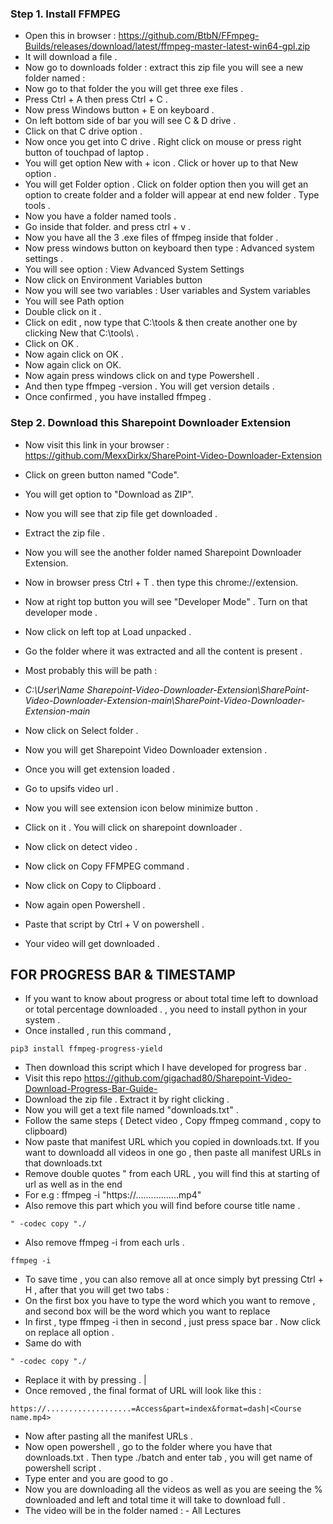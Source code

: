 ### Step 1. Install FFMPEG

- Open this in browser : https://github.com/BtbN/FFmpeg-Builds/releases/download/latest/ffmpeg-master-latest-win64-gpl.zip
- It will download a file . 
- Now go to downloads folder : extract this  zip file you will see a new folder named : 
-  Now go to that folder the you will get three exe files . 
- Press Ctrl + A then press Ctrl + C .
- Now press Windows button + E on keyboard .
- On left bottom side of bar you will see C & D drive . 
- Click on that C drive option . 
- Now once you get into C drive . Right click on mouse or press right button of touchpad of laptop . 
- You will get option New with + icon . Click or hover up to that New option .
- You will get Folder option . Click on folder option   then you will get an option to create folder and a folder will appear at end new folder . Type tools . 
- Now you have a folder named tools .
- Go inside that folder.  and press ctrl + v . 
- Now you have all the 3 .exe files of ffmpeg inside that folder . 
- Now press windows button on keyboard then type : Advanced system settings . 
- You will see option : View Advanced System Settings 
- Now click on Environment Variables button 
- Now you will see two variables : User variables and System variables 
- You will see Path option 
- Double click on it . 
- Click on edit , now type that C:\tools & then create another one by clicking New that C:\tools\  . 
- Click on  OK . 
- Now again click on OK . 
- Now again click on OK. 
- Now again press windows click on and type Powershell . 
- And then type ffmpeg -version . You will get version details . 
- Once confirmed , you have installed ffmpeg . 


### Step 2. Download this Sharepoint Downloader Extension 

- Now visit this link in your browser : https://github.com/MexxDirkx/SharePoint-Video-Downloader-Extension
- Click on green button named "Code". 
- You will get option to "Download as ZIP".
- Now you will see that zip file get downloaded .  
- Extract the zip file . 
- Now you will see the another folder named Sharepoint Downloader Extension. 
- Now in browser press Ctrl + T . then type this chrome://extension.  
- Now at right top button you will see "Developer Mode" . Turn on that developer mode . 
- Now click on left top at Load unpacked . 
- Go the folder where it was extracted and all the content is present . 
- Most probably this will be path : 

- *_C:\User\Name Sharepoint-Video-Downloader-Extension\SharePoint-Video-Downloader-Extension-main\SharePoint-Video-Downloader-Extension-main_*  

- Now click on Select folder . 
- Now you will get Sharepoint Video Downloader extension . 
- Once you will get extension loaded . 
- Go to upsifs video url . 
- Now you will see extension icon below minimize button . 
- Click on it . You will click on sharepoint downloader . 
- Now click on detect video . 
- Now click on Copy FFMPEG command . 
- Now click on Copy to Clipboard .
- Now again open Powershell . 
- Paste that script by Ctrl + V  on powershell .
- Your video will get downloaded . 



## FOR PROGRESS BAR & TIMESTAMP 


- If you want to know about progress or about total time left to download or total percentage downloaded . , you need to install python in your system . 
- Once installed , run this command , 
```
pip3 install ffmpeg-progress-yield
```
- Then download this script which I have developed for progress bar . 
- Visit this repo https://github.com/gigachad80/Sharepoint-Video-Download-Progress-Bar-Guide-
- Download the zip file  . Extract it by right clicking . 
- Now you will get a text file named "downloads.txt" . 
- Follow the same steps ( Detect video , Copy ffmpeg command , copy to clipboard)
- Now paste that manifest URL which you copied in downloads.txt. If you want to downloadd all videos in one go , then paste all manifest URLs in that downloads.txt
- Remove double quotes " from each URL , you will find this at starting of url as well as in the end 
- For e.g : ffmpeg -i "https://.................mp4"
- Also remove this part  which you will find before course title name .


```
" -codec copy "./
```
- Also remove ffmpeg -i from each urls . 

```
ffmpeg -i
```
- To save time , you can also remove all at once simply byt pressing Ctrl + H , after that you will get two tabs :
- On the first box you have to type the word which you want to remove  , and second box will be the word which you want to replace 
- In first , type ffmpeg -i then in second  , just press space bar . Now click on replace all option . 
- Same do with 
```
" -codec copy "./
```
- Replace it with 
by pressing . | 
- Once removed , the final format of URL will look like this : 

```
https://...................=Access&part=index&format=dash|<Course name.mp4>
```
- Now after pasting all the manifest URLs . 
- Now open powershell , go to the folder where you have that downloads.txt . Then type ./batch and enter tab , you will get name of powershell script . 
- Type enter and you are good to go . 
- Now you are downloading all the videos as well as you are seeing the % downloaded and left and total time it will take to download full . 
- The video will be in the folder named : - All Lectures
